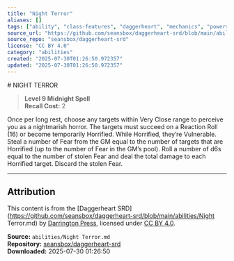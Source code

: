 ```yaml
---
title: "Night Terror"
aliases: []
tags: ["ability", "class-features", "daggerheart", "mechanics", "powers", "reference", "srd", "ttrpg"]
source_url: "https://github.com/seansbox/daggerheart-srd/blob/main/abilities/Night Terror.md"
source_repo: "seansbox/daggerheart-srd"
license: "CC BY 4.0"
category: "abilities"
created: "2025-07-30T01:26:50.972357"
updated: "2025-07-30T01:26:50.972357"
---
```


﻿# NIGHT TERROR

> **Level 9 Midnight Spell**  
> **Recall Cost:** 2

Once per long rest, choose any targets within Very Close range to perceive you as a nightmarish horror. The targets must succeed on a Reaction Roll (16) or become temporarily Horrified. While Horrified, they’re Vulnerable. Steal a number of Fear from the GM equal to the number of targets that are Horrified (up to the number of Fear in the GM’s pool). Roll a number of d6s equal to the number of stolen Fear and deal the total damage to each Horrified target. Discard the stolen Fear.

---

## Attribution

This content is from the [Daggerheart SRD](https://github.com/seansbox/daggerheart-srd/blob/main/abilities/Night Terror.md) by [Darrington Press](https://darringtonpress.com/), licensed under [CC BY 4.0](https://creativecommons.org/licenses/by/4.0/).

**Source:** `abilities/Night Terror.md`  
**Repository:** [seansbox/daggerheart-srd](https://github.com/seansbox/daggerheart-srd)  
**Downloaded:** 2025-07-30 01:26:50

